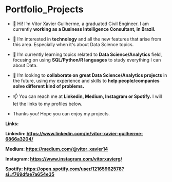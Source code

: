# Portfolio_Projects

- 👋 Hi! I’m Vitor Xavier Guilherme, a graduated Civil Engineer. I am currently **working as a Business Intelligence Consultant, in Brazil.** 

- 👀 I’m interested in **technology** and all the new features that arise from this area. Especially when it's about Data Science topics.

- 🌱 I’m currently learning topics related to **Data Science/Analytics** field, focusing on using **SQL/Python/R languages** to study everything I can about Data.

- 💞️ I’m looking to **collaborate on great Data Science/Analytics projects** in the future, using my experience and skills to **help people/companies solve different kind of problems.**

- 📫 You can reach me at **Linkedin, Medium, Instagram or Spotify.** I will let the links to my profiles below. 

- Thanks you! Hope you can enjoy my projects.


**Links:**

**Linkedin: https://www.linkedin.com/in/vitor-xavier-guilherme-6866a3204/**

**Medium: https://medium.com/@vitor_xavier14**

**Instagram: https://www.instagram.com/vitorxavierg/**

**Spotify: https://open.spotify.com/user/12165962578?si=f769dfae7a654e35**



	
